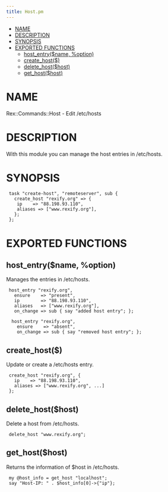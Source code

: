 ```yaml
---
title: Host.pm
---
```


-   [NAME](#NAME)
-   [DESCRIPTION](#DESCRIPTION)
-   [SYNOPSIS](#SYNOPSIS)
-   [EXPORTED FUNCTIONS](#EXPORTED-FUNCTIONS)
    -   [host\_entry($name, %option)](#host_entry-name-option-)
    -   [create\_host($)](#create_host-)
    -   [delete\_host($host)](#delete_host-host-)
    -   [get\_host($host)](#get_host-host-)

# NAME

Rex::Commands::Host - Edit /etc/hosts

# DESCRIPTION

With this module you can manage the host entries in /etc/hosts.

# SYNOPSIS

     task "create-host", "remoteserver", sub {
       create_host "rexify.org" => {
        ip    => "88.198.93.110",
        aliases => ["www.rexify.org"],
       };
     };

# EXPORTED FUNCTIONS

## host\_entry($name, %option)

Manages the entries in /etc/hosts.

     host_entry "rexify.org",
       ensure    => "present",
       ip        => "88.198.93.110",
       aliases   => ["www.rexify.org"],
       on_change => sub { say "added host entry"; };
     
      host_entry "rexify.org",
        ensure    => "absent",
        on_change => sub { say "removed host entry"; };

## create\_host($)

Update or create a /etc/hosts entry.

     create_host "rexify.org", {
       ip    => "88.198.93.110",
       aliases => ["www.rexify.org", ...]
     };

## delete\_host($host)

Delete a host from /etc/hosts.

     delete_host "www.rexify.org";

## get\_host($host)

Returns the information of $host in /etc/hosts.

     my @host_info = get_host "localhost";
     say "Host-IP: " . $host_info[0]->{"ip"};
